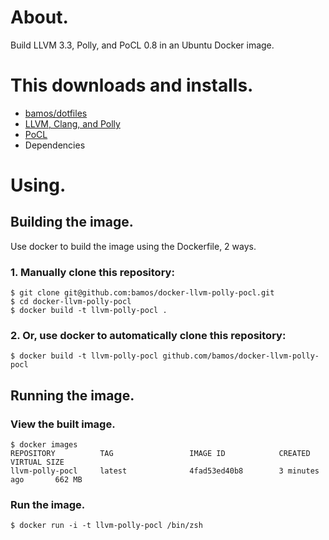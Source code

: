 # About.
Build LLVM 3.3, Polly, and PoCL 0.8 in an Ubuntu Docker image.

# This downloads and installs.
+ [bamos/dotfiles](https://github.com/bamos/dotfiles)
+ [LLVM, Clang, and Polly](http://llvm.org/releases/download.html#3.3)
+ [PoCL](http://pocl.sourceforge.net/download.html)
+ Dependencies

# Using.

## Building the image.
Use docker to build the image using the Dockerfile, 2 ways.

### 1. Manually clone this repository:

```
$ git clone git@github.com:bamos/docker-llvm-polly-pocl.git
$ cd docker-llvm-polly-pocl
$ docker build -t llvm-polly-pocl .
```

### 2. Or, use docker to automatically clone this repository:

```
$ docker build -t llvm-polly-pocl github.com/bamos/docker-llvm-polly-pocl
```

## Running the image.

### View the built image.

```
$ docker images
REPOSITORY          TAG                 IMAGE ID            CREATED             VIRTUAL SIZE
llvm-polly-pocl     latest              4fad53ed40b8        3 minutes ago       662 MB
```

### Run the image.

```
$ docker run -i -t llvm-polly-pocl /bin/zsh
```
